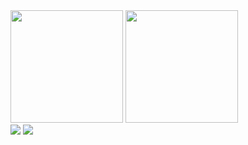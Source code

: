<div align="center>
  <a href="https://github.com/lopes-gustavodossantos">
  <img height="180em" src="https://github-readme-stats.vercel.app/api?username=lopes-gustavodossantos&show_icons=true&theme=dark&include_all_commits=true&count_private=true"/>
  <img height="180em" src="https://github-readme-stats.vercel.app/api/top-langs/?username=lopes-gustavodossantos&layout=compact&langs_count=7&theme=dark"/>
</div>

<div> 
  <a href = "mailto:lopes.gustavodossantos@gmail.com"><img src="https://img.shields.io/badge/-Gmail-%23333?style=for-the-badge&logo=gmail&logoColor=white" target="_blank"></a>
  <a href="https://www.linkedin.com/in/gustavo-dos-santos-lopes/" target="_blank"><img src="https://img.shields.io/badge/-LinkedIn-%230077B5?style=for-the-badge&logo=linkedin&logoColor=white" target="_blank"></a> 
</div>
